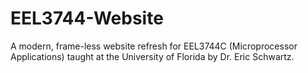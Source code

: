 # EEL3744-Website
A modern, frame-less website refresh for EEL3744C (Microprocessor Applications) taught at the University of Florida by Dr. Eric Schwartz.
